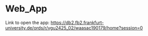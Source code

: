 # Web_App

Link to open the app: https://db2.fb2.frankfurt-university.de/ords/r/vgu2425_02/waasac190179/home?session=0
